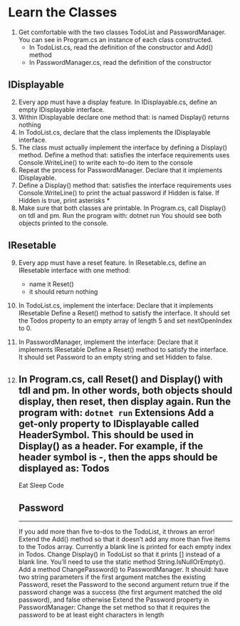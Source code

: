 # Learn the Classes

1. Get comfortable with the two classes TodoList and PasswordManager. You can see in Program.cs an instance of each class constructed.
	- In TodoList.cs, read the definition of the constructor and Add() method
	- In PasswordManager.cs, read the definition of the constructor 

## IDisplayable

2. Every app must have a display feature. In IDisplayable.cs, define an empty IDisplayable interface.
3. Within IDisplayable declare one method that:
	is named Display()
	returns nothing
4. In TodoList.cs, declare that the class implements the IDisplayable interface.
5. The class must actually implement the interface by defining a Display() method.
	Define a method that:
		satisfies the interface requirements
		uses Console.WriteLine() to write each to-do item to the console
6. Repeat the process for PasswordManager.
	Declare that it implements IDisplayable.
7. Define a Display() method that:
   	satisfies the interface requirements
	uses Console.WriteLine() to print the actual password if Hidden is false. If Hidden is true, print asterisks *
8. Make sure that both classes are printable.
	In Program.cs, call Display() on tdl and pm. Run the program with:
	dotnet run
	You should see both objects printed to the console.

## IResetable

9. Every app must have a reset feature. In IResetable.cs, define an IResetable interface with one method:
	- name it Reset()
	- it should return nothing
10. In TodoList.cs, implement the interface:
	Declare that it implements IResetable
	Define a Reset() method to satisfy the interface. It should set the Todos property to an empty array of length 5 and set nextOpenIndex to 0.
11. In PasswordManager, implement the interface:
	Declare that it implements IResetable
	Define a Reset() method to satisfy the interface. It should set Password to an empty string and set Hidden to false.
12. In Program.cs, call Reset() and Display() with tdl and pm. In other words, both objects should display, then reset, then display again.
	Run the program with:
		`dotnet run`
		Extensions
	Add a get-only property to IDisplayable called HeaderSymbol. This should be used in Display() as a header. For example, if the header symbol is -, then the apps should be displayed as:
	Todos
	--------
	Eat
	Sleep
	Code
	 
	Password
	-----------
	***

	If you add more than five to-dos to the TodoList, it throws an error! Extend the Add() method so that it doesn’t add any more than five items to the Todos array.
	Currently a blank line is printed for each empty index in Todos. Change Display() in TodoList so that it prints [] instead of a blank line. You’ll need to use the static method String.IsNullOrEmpty().
	Add a method ChangePassword() to PasswordManager. It should:
		have two string parameters
		if the first argument matches the existing Password, reset the Password to the second argument
		return true if the password change was a success (the first argument matched the old password), and false otherwise
	Extend the Password property in PasswordManager:
		Change the set method so that it requires the password to be at least eight characters in length